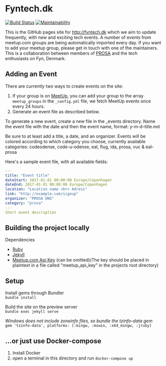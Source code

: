 # Fyntech.dk
[![Build Status](https://travis-ci.org/fyntech/fyntech.svg?branch=master)](https://travis-ci.org/fyntech/fyntech) [![Maintainability](https://api.codeclimate.com/v1/badges/8f371b40ab2fda789abf/maintainability)](https://codeclimate.com/github/fyntech/fyntech/maintainability)

This is the GitHub pages site for http://fyntech.dk which we aim to update frequently, with new and exciting tech events. A number of events from meetup.com groups are being automatically imported every day. If you want to add your meetup group, please get in touch with one of the maintainers.
This is a collaboration between members of [PROSA](http://prosa.dk) and the tech enthusiasts on Fyn, Denmark.  

## Adding an Event
There are currently two ways to create events on the site:
1. If your group is on [MeetUp](http://meetup.com), you can add your group to the array `meetup_groups` in the `_config.yml` file, we fetch MeetUp events once every 24 hours.
2. Generate an event file as described below.

To generate a new event, create a new file in the _events directory. 
Name the event file with the date and then the event name, format: y-m-d-title.md

Be sure to at least add a title, a date, and an organizer.
Events will be colored according to which category you choose, currently available categories:
codeodense, code-u-odense, eal, flug, ida, prosa, vuc & eal-prosa

Here's a sample event file, with all available fields:
```yaml
---
title: "Event title"
dateStart: 2017-01-01 00:00:00 Europe/Copenhagen
dateEnd: 2017-01-01 00:00:00 Europe/Copenhagen
location: "Location name <br> Adress"
link: "http://example.com/signup"
organizer: "PROSA UNG"
category: "prosa"
---
Short event description
```

## Building the project locally
Dependencies
* [Ruby](https://www.ruby-lang.org/en/)
* [Jekyll](https://jekyllrb.com/)
* [Meetup.com Api Key](www.meetup.com/meetup_api/key/) (can be omitted)(The key should be placed in plaintext in a file called "meetup_api_key" in the projects root directory)

## Setup
Install gems through Bundler  
`bundle install`

Build the site on the preview server  
`bundle exec jekyll serve`

_Windows does not include zoneinfo files, so bundle the tzinfo-data gem_  
`gem 'tzinfo-data', platforms: [:mingw, :mswin, :x64_mingw, :jruby]`

## …or just use Docker-compose
1. Install Docker
2. open a terminal in this directory and run `docker-compose up`